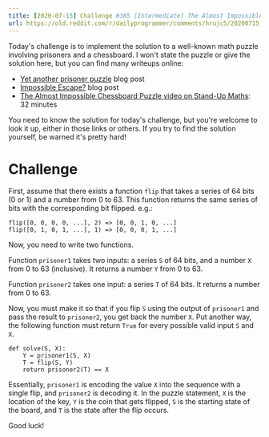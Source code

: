 ```yaml
---
title: [2020-07-15] Challenge #385 [Intermediate] The Almost Impossible Chessboard Puzzle
url: https://old.reddit.com/r/dailyprogrammer/comments/hrujc5/20200715_challenge_385_intermediate_the_almost/
---
```


Today's challenge is to implement the solution to a well-known math puzzle involving prisoners and a chessboard. I won't state the puzzle or give the solution here, but you can find many writeups online:

* [Yet another prisoner puzzle](http://olivernash.org/2009/10/31/yet-another-prisoner-puzzle/index.html) blog post
* [Impossible Escape?](http://datagenetics.com/blog/december12014/index.html) blog post
* [The Almost Impossible Chessboard Puzzle video on Stand-Up Maths](https://www.youtube.com/watch?v=as7Gkm7Y7h4): 32 minutes

You need to know the solution for today's challenge, but you're welcome to look it up, either in those links or others. If you try to find the solution yourself, be warned it's pretty hard!

# Challenge

First, assume that there exists a function `flip` that takes a series of 64 bits (0 or 1) and a number from 0 to 63. This function returns the same series of bits with the corresponding bit flipped. e.g.:

    flip([0, 0, 0, 0, ...], 2) => [0, 0, 1, 0, ...]
    flip([0, 1, 0, 1, ...], 1) => [0, 0, 0, 1, ...]

Now, you need to write two functions.

Function `prisoner1` takes two inputs: a series `S` of 64 bits, and a number `X` from 0 to 63 (inclusive). It returns a number `Y` from 0 to 63.

Function `prisoner2` takes one input: a series `T` of 64 bits. It returns a number from 0 to 63.

Now, you must make it so that if you flip `S` using the output of `prisoner1` and pass the result to `prisoner2`, you get back the number `X`. Put another way, the following function must return `True` for every possible valid input `S` and `X`.

    def solve(S, X):
        Y = prisoner1(S, X)
        T = flip(S, Y)
        return prisoner2(T) == X

Essentially, `prisoner1` is encoding the value `X` into the sequence with a single flip, and `prisoner2` is decoding it. In the puzzle statement, `X` is the location of the key, `Y` is the coin that gets flipped, `S` is the starting state of the board, and `T` is the state after the flip occurs.

Good luck!